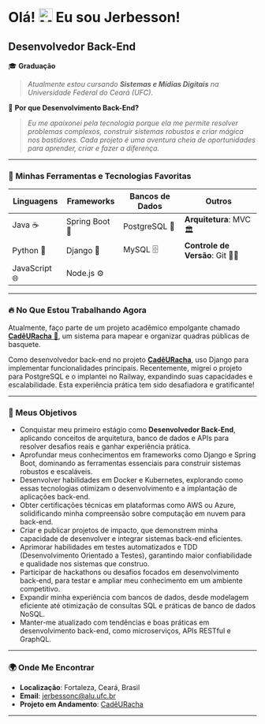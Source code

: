 # Olá! <img src="https://user-images.githubusercontent.com/18350557/176309783-0785949b-9127-417c-8b55-ab5a4333674e.gif" width="28" alt="Mão acenando"> Eu sou Jerbesson!

## Desenvolvedor Back-End

🎓 **Graduação**

> _Atualmente estou cursando **Sistemas e Mídias Digitais** na Universidade Federal do Ceará (UFC)._

🚀 **Por que Desenvolvimento Back-End?**

> _Eu me apaixonei pela tecnologia porque ela me permite resolver problemas complexos, construir sistemas robustos e criar mágica nos bastidores. Cada projeto é uma aventura cheia de oportunidades para aprender, criar e fazer a diferença._

---

### 🔧 Minhas Ferramentas e Tecnologias Favoritas

<p align="center">

| **Linguagens** | **Frameworks** | **Bancos de Dados** | **Outros** |
| --- | --- | --- | --- |
| Java ☕ | Spring Boot 💼 | PostgreSQL 🐘 | **Arquitetura**: MVC 🏛️ |
| Python 🐍 | Django 🌟 | MySQL 🗄️ | **Controle de Versão**: Git 🧑‍💻 | GitHub 🖇️ |
| JavaScript 🌐 | Node.js ⚙️ | | |

</p>

---

### 🔥 No Que Estou Trabalhando Agora

Atualmente, faço parte de um projeto acadêmico empolgante chamado <a href="https://github.com/Syne-s/CadeURacha" target="_blank"><strong>CadêURacha</strong> 🏀</a>, um sistema para mapear e organizar quadras públicas de basquete.  

Como desenvolvedor back-end no projeto <a href="https://github.com/Syne-s/CadeURacha" target="_blank"><strong>CadêURacha</strong></a>, uso Django para implementar funcionalidades principais. Recentemente, migrei o projeto para PostgreSQL e o implantei no Railway, expandindo suas capacidades e escalabilidade. Esta experiência prática tem sido desafiadora e gratificante!

---

### 🎯 Meus Objetivos

<ul>
  <li>Conquistar meu primeiro estágio como <strong>Desenvolvedor Back-End</strong>, aplicando conceitos de arquitetura, banco de dados e APIs para resolver desafios reais e ganhar experiência prática.</li>
  <li>Aprofundar meus conhecimentos em frameworks como Django e Spring Boot, dominando as ferramentas essenciais para construir sistemas robustos e escaláveis.</li>
  <li>Desenvolver habilidades em Docker e Kubernetes, explorando como essas tecnologias otimizam o desenvolvimento e a implantação de aplicações back-end.</li>
  <li>Obter certificações técnicas em plataformas como AWS ou Azure, solidificando minha compreensão sobre computação em nuvem para back-end.</li>
  <li>Criar e publicar projetos de impacto, que demonstrem minha capacidade de desenvolver e integrar sistemas back-end eficientes.</li>
  <li>Aprimorar habilidades em testes automatizados e TDD (Desenvolvimento Orientado a Testes), garantindo maior confiabilidade e qualidade nos sistemas que construo.</li>
  <li>Participar de hackathons ou desafios focados em desenvolvimento back-end, para testar e ampliar meu conhecimento em um ambiente competitivo.</li>
  <li>Expandir minha experiência com bancos de dados, desde modelagem eficiente até otimização de consultas SQL e práticas de banco de dados NoSQL.</li>
  <li>Manter-me atualizado com tendências e boas práticas em desenvolvimento back-end, como microserviços, APIs RESTful e GraphQL.</li>
</ul>

---

### 🌍 Onde Me Encontrar
- **Localização**: Fortaleza, Ceará, Brasil  
- **Email**: [jerbessonc@alu.ufc.br](mailto:jerbessonc@alu.ufc.br)  
- **Projeto em Andamento**: <a href="https://github.com/Syne-s/CadeURacha" target="_blank">CadêURacha</a>  

---
